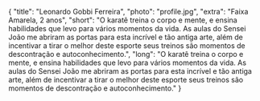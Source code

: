 {
    "title": "Leonardo Gobbi Ferreira",
    "photo": "profile.jpg",
    "extra": "Faixa Amarela, 2 anos",
    "short": "O karatê treina o corpo e mente, e ensina habilidades que levo para vários momentos da vida. As aulas do Sensei João me abriram as portas para esta incrível e tão antiga arte, além de incentivar a tirar o melhor deste esporte seus treinos são momentos de descontração e autoconhecimento.",
    "long": "O karatê treina o corpo e mente, e ensina habilidades que levo para vários momentos da vida. As aulas do Sensei João me abriram as portas para esta incrível e tão antiga arte, além de incentivar a tirar o melhor deste esporte seus treinos são momentos de descontração e autoconhecimento."
}